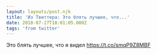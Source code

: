 ```yaml
---
layout: layouts/post.njk
title: 'Из Твиттера: Это блять лучшее, что...'
date: 2018-07-27T18:01:05.000Z
tags: 'from twitter'
---
```



Это блять лучшее, что я видел
https://t.co/smqP9Z8MBF
